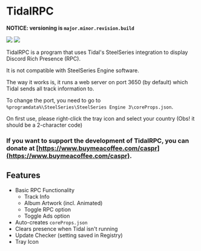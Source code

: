 # TidalRPC

**NOTICE: versioning is `major.minor.revision.build`**

![](https://user-images.githubusercontent.com/42980888/212440251-2c1ffe55-b132-4966-8327-88e86f46d8f5.png)
![](https://user-images.githubusercontent.com/42980888/212440257-ef827b46-06bf-44de-a165-024fa9b992b9.png)

TidalRPC is a program that uses Tidal's SteelSeries integration to display Discord Rich Presence (RPC).

It is not compatible with SteelSeries Engine software.

The way it works is, it runs a web server on port 3650 (by default) which Tidal sends all track information to.

To change the port, you need to go to `%programdata%\SteelSeries\SteelSeries Engine 3\coreProps.json`.

On first use, please right-click the tray icon and select your country (Obs! it should be a 2-character code)

### If you want to support the development of TidalRPC, you can donate at [https://www.buymeacoffee.com/caspr](https://www.buymeacoffee.com/caspr).

## Features

- Basic RPC Functionality
  - Track Info
  - Album Artwork (incl. Animated)
  - Toggle RPC option
  - Toggle Ads option
- Auto-creates `coreProps.json`
- Clears presence when Tidal isn't running
- Update Checker (setting saved in Registry)
- Tray Icon
